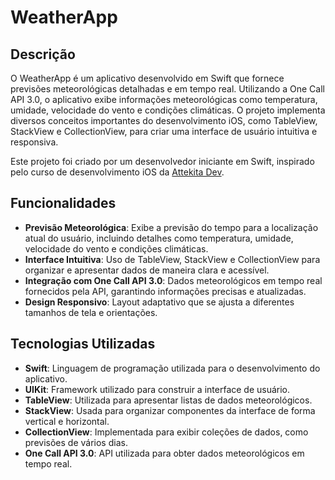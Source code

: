 # WeatherApp

## Descrição
O WeatherApp é um aplicativo desenvolvido em Swift que fornece previsões meteorológicas detalhadas e em tempo real. Utilizando a One Call API 3.0, o aplicativo exibe informações meteorológicas como temperatura, umidade, velocidade do vento e condições climáticas. O projeto implementa diversos conceitos importantes do desenvolvimento iOS, como TableView, StackView e CollectionView, para criar uma interface de usuário intuitiva e responsiva.

Este projeto foi criado por um desenvolvedor iniciante em Swift, inspirado pelo curso de desenvolvimento iOS da [Attekita Dev](https://www.youtube.com/@attekitadev).

## Funcionalidades

- **Previsão Meteorológica**: Exibe a previsão do tempo para a localização atual do usuário, incluindo detalhes como temperatura, umidade, velocidade do vento e condições climáticas.
- **Interface Intuitiva**: Uso de TableView, StackView e CollectionView para organizar e apresentar dados de maneira clara e acessível.
- **Integração com One Call API 3.0**: Dados meteorológicos em tempo real fornecidos pela API, garantindo informações precisas e atualizadas.
- **Design Responsivo**: Layout adaptativo que se ajusta a diferentes tamanhos de tela e orientações.

## Tecnologias Utilizadas

- **Swift**: Linguagem de programação utilizada para o desenvolvimento do aplicativo.
- **UIKit**: Framework utilizado para construir a interface de usuário.
- **TableView**: Utilizada para apresentar listas de dados meteorológicos.
- **StackView**: Usada para organizar componentes da interface de forma vertical e horizontal.
- **CollectionView**: Implementada para exibir coleções de dados, como previsões de vários dias.
- **One Call API 3.0**: API utilizada para obter dados meteorológicos em tempo real.


